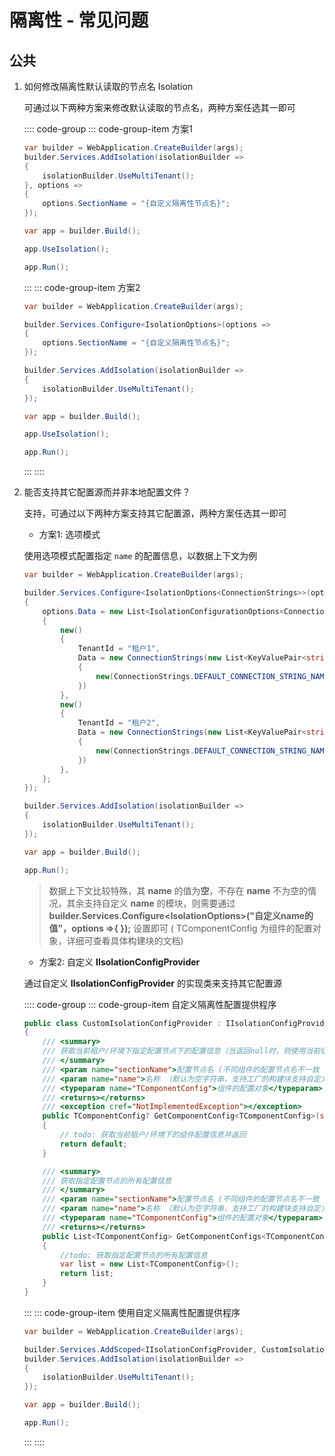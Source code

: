 # 隔离性 - 常见问题

## 公共

1. 如何修改隔离性默认读取的节点名 Isolation

   可通过以下两种方案来修改默认读取的节点名，两种方案任选其一即可

   :::: code-group
   ::: code-group-item 方案1

   ```csharp
   var builder = WebApplication.CreateBuilder(args);
   builder.Services.AddIsolation(isolationBuilder =>
   {
       isolationBuilder.UseMultiTenant();
   }, options =>
   {
       options.SectionName = "{自定义隔离性节点名}";
   });
   
   var app = builder.Build();
   
   app.UseIsolation();
   
   app.Run();
   ```
   :::
   ::: code-group-item 方案2
   ```csharp
   var builder = WebApplication.CreateBuilder(args);
   
   builder.Services.Configure<IsolationOptions>(options =>
   {
       options.SectionName = "{自定义隔离性节点名}";
   });
   
   builder.Services.AddIsolation(isolationBuilder =>
   {
       isolationBuilder.UseMultiTenant();
   });
   
   var app = builder.Build();
   
   app.UseIsolation();
   
   app.Run();
   ```
   :::
   ::::

2. 能否支持其它配置源而并非本地配置文件？

   支持，可通过以下两种方案支持其它配置源，两种方案任选其一即可

   * 方案1: 选项模式

   使用选项模式配置指定 `name` 的配置信息，以数据上下文为例

   ```csharp
   var builder = WebApplication.CreateBuilder(args);
   
   builder.Services.Configure<IsolationOptions<ConnectionStrings>>(options =>
   {
       options.Data = new List<IsolationConfigurationOptions<ConnectionStrings>>()
       {
           new()
           {
               TenantId = "租户1",
               Data = new ConnectionStrings(new List<KeyValuePair<string, string>>()
               {
                   new(ConnectionStrings.DEFAULT_CONNECTION_STRING_NAME, "租户1数据库连接字符串地址")
               })
           },
           new()
           {
               TenantId = "租户2",
               Data = new ConnectionStrings(new List<KeyValuePair<string, string>>()
               {
                   new(ConnectionStrings.DEFAULT_CONNECTION_STRING_NAME, "租户2数据库连接字符串地址")
               })
           },
       };
   });
   
   builder.Services.AddIsolation(isolationBuilder =>
   {
       isolationBuilder.UseMultiTenant();
   });
   
   var app = builder.Build();
   
   app.Run();
   ```

   > 数据上下文比较特殊，其 **name** 的值为**空**，不存在 **name** 不为空的情况，其余支持自定义 **name** 的模块，则需要通过 **builder.Services.Configure<IsolationOptions<TComponentConfig>>("自定义name的值"，options =>{ });** 设置即可 ( TComponentConfig 为组件的配置对象，详细可查看具体构建块的文档)

   * 方案2: 自定义 **IIsolationConfigProvider**

   通过自定义 **IIsolationConfigProvider** 的实现类来支持其它配置源

   :::: code-group
   ::: code-group-item 自定义隔离性配置提供程序
   ```csharp
   public class CustomIsolationConfigProvider : IIsolationConfigProvider
   {
       /// <summary>
       /// 获取当前租户/环境下指定配置节点下的配置信息（当返回null时，则使用当前组件默认的配置信息）
       /// </summary>
       /// <param name="sectionName">配置节点名 (不同组件的配置节点名不一致 (配置节点名支持自定义))</param>
       /// <param name="name">名称 （默认为空字符串，支持工厂的构建块支持自定义name）</param>
       /// <typeparam name="TComponentConfig">组件的配置对象</typeparam>
       /// <returns></returns>
       /// <exception cref="NotImplementedException"></exception>
       public TComponentConfig? GetComponentConfig<TComponentConfig>(string sectionName, string name = "") where TComponentConfig : class
       {
           // todo: 获取当前租户/环境下的组件配置信息并返回
           return default;
       }
   
       /// <summary>
       /// 获取指定配置节点的所有配置信息
       /// </summary>
       /// <param name="sectionName">配置节点名 (不同组件的配置节点名不一致 (配置节点名支持自定义))</param>
       /// <param name="name">名称 （默认为空字符串，支持工厂的构建块支持自定义name）</param>
       /// <typeparam name="TComponentConfig">组件的配置对象</typeparam>
       /// <returns></returns>
       public List<TComponentConfig> GetComponentConfigs<TComponentConfig>(string sectionName, string name = "") where TComponentConfig : class
       {
           //todo: 获取指定配置节点的所有配置信息
           var list = new List<TComponentConfig>();
           return list;
       }
   }
   ```
   :::
   ::: code-group-item 使用自定义隔离性配置提供程序
   ```csharp
   var builder = WebApplication.CreateBuilder(args);
   
   builder.Services.AddScoped<IIsolationConfigProvider, CustomIsolationConfigProvider>();
   builder.Services.AddIsolation(isolationBuilder =>
   {
       isolationBuilder.UseMultiTenant();
   });
   
   var app = builder.Build();
   
   app.Run();
   ```
   :::
   ::::

